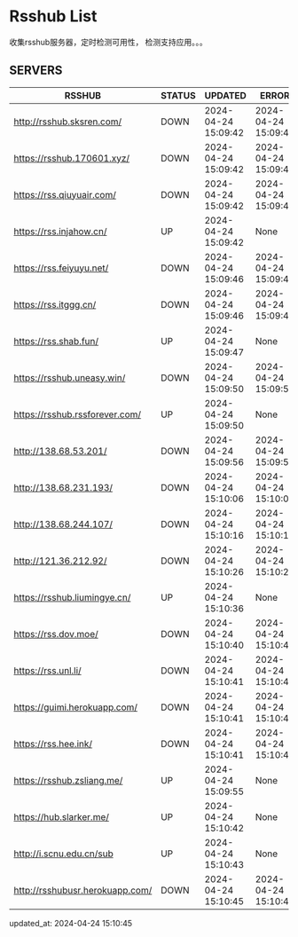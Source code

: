 # Rsshub List

收集rsshub服务器，定时检测可用性， 检测支持应用。。。


## SERVERS

|  RSSHUB   | STATUS  | UPDATED  | ERROR  | TWITTER |  
|  ----  | ----  | ----  | ----  | ---- |  
| http://rsshub.sksren.com/ | DOWN | 2024-04-24 15:09:42 | 2024-04-24 15:09:42 |  
| https://rsshub.170601.xyz/ | DOWN | 2024-04-24 15:09:42 | 2024-04-24 15:09:42 |  
| https://rss.qiuyuair.com/ | DOWN | 2024-04-24 15:09:42 | 2024-04-24 15:09:42 |  
| https://rss.injahow.cn/ | UP | 2024-04-24 15:09:42 | None ||  
| https://rss.feiyuyu.net/ | DOWN | 2024-04-24 15:09:46 | 2024-04-24 15:09:46 |  
| https://rss.itggg.cn/ | DOWN | 2024-04-24 15:09:46 | 2024-04-24 15:09:46 |  
| https://rss.shab.fun/ | UP | 2024-04-24 15:09:47 | None ||  
| https://rsshub.uneasy.win/ | DOWN | 2024-04-24 15:09:50 | 2024-04-24 15:09:50 |  
| https://rsshub.rssforever.com/ | UP | 2024-04-24 15:09:50 | None ||  
| http://138.68.53.201/ | DOWN | 2024-04-24 15:09:56 | 2024-04-24 15:09:56 |  
| http://138.68.231.193/ | DOWN | 2024-04-24 15:10:06 | 2024-04-24 15:10:06 |  
| http://138.68.244.107/ | DOWN | 2024-04-24 15:10:16 | 2024-04-24 15:10:16 |  
| http://121.36.212.92/ | DOWN | 2024-04-24 15:10:26 | 2024-04-24 15:10:26 |  
| https://rsshub.liumingye.cn/ | UP | 2024-04-24 15:10:36 | None ||  
| https://rss.dov.moe/ | DOWN | 2024-04-24 15:10:40 | 2024-04-24 15:10:40 |  
| https://rss.unl.li/ | DOWN | 2024-04-24 15:10:41 | 2024-04-24 15:10:41 |  
| https://guimi.herokuapp.com/ | DOWN | 2024-04-24 15:10:41 | 2024-04-24 15:10:41 |  
| https://rss.hee.ink/ | DOWN | 2024-04-24 15:10:41 | 2024-04-24 15:10:41 |  
| https://rsshub.zsliang.me/ | UP | 2024-04-24 15:09:55 | None |OK|  
| https://hub.slarker.me/ | UP | 2024-04-24 15:10:42 | None ||  
| http://i.scnu.edu.cn/sub | UP | 2024-04-24 15:10:43 | None ||  
| http://rsshubusr.herokuapp.com/ | DOWN | 2024-04-24 15:10:45 | 2024-04-24 15:10:45 |  
  

updated_at: 2024-04-24 15:10:45  
